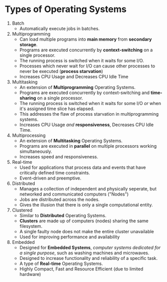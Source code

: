 # Types of Operating Systems

1. Batch
	- Automatically execute jobs in batches.
2. Multiprogramming
	- Can load multiple programs into **main memory** from **secondary storage**.
	- Programs are executed concurrently by **context-switching** on a single processor.
	- The running process is switched when it waits for some I/O.
	- Processes which never wait for I/O can cause other processes to never be executed (**process starvation**)
	- Increases CPU Usage and Decreases CPU Idle Time
3. Multitasking
	- An extension of **Multiprogramming** Operating Systems.
	- Programs are executed concurrently by context-switching and **time-sharing** on a single processor.
	- The running process is switched when it waits for some I/O *or* when it's assigned time slice has elapsed.
	- This addresses the flaw of process starvation in multiprogramming systems.
	- Increases CPU Usage *and* **responsiveness**, Decreases CPU Idle Time.
4. Multiprocessing
	- An extension of **Multitasking** Operating Systems.
	- Programs are executed in **parallel** on multiple processors working simultaneously.
	- Increases speed and responsiveness.
5. Real-time
	- Used for applications that process data and events that have critically defined time constraints.
	- Event-driven and preemptive.
6. Distributed
	- Manages a collection of independent and physically seperate, but networked and communicated computers ("Nodes")
	- Jobs are distributed across the nodes.
	- Gives the illusion that there is only a single computational entity.
7. Clustered
	- Similar to **Distributed** Operating Systems.
	- **Clusters** are made up of computers (nodes) sharing the same filesystem.
	- A single faulty node does not make the entire cluster unavailable
	- Used for improving performance and availability 
8. Embedded
	- Designed for **Embedded Systems**, *computer systems dedicated for a single purpose*, such as washing machines and microwaves.
	- Designed to increase functionality and reliability of a specific task.
	- A type of **Real-time** Operating Systems.
	- Highly Compact, Fast and Resource Efficient (due to limited hardware)